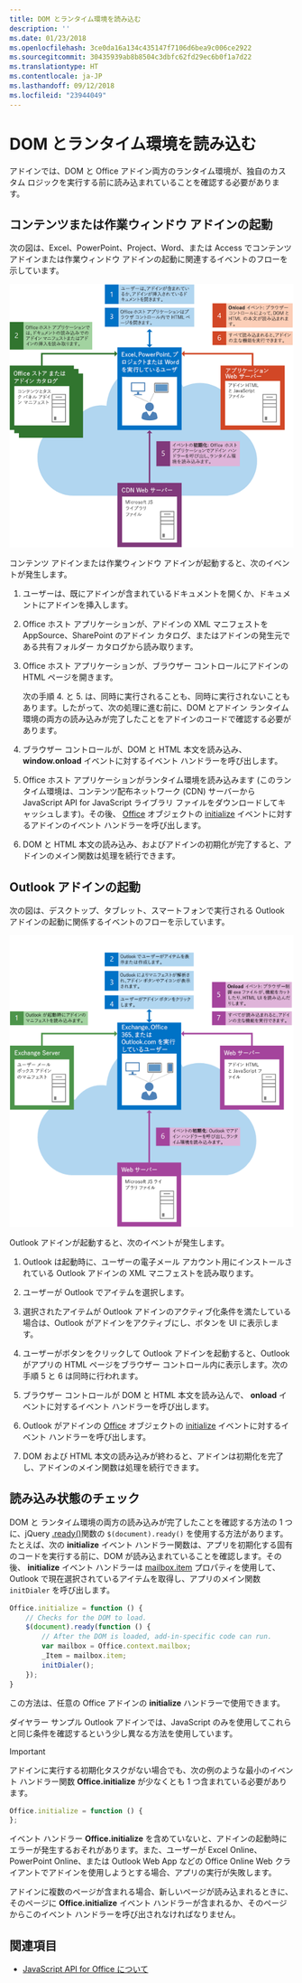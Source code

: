 ```yaml
---
title: DOM とランタイム環境を読み込む
description: ''
ms.date: 01/23/2018
ms.openlocfilehash: 3ce0da16a134c435147f7106d6bea9c006ce2922
ms.sourcegitcommit: 30435939ab8b8504c3dbfc62fd29ec6b0f1a7d22
ms.translationtype: HT
ms.contentlocale: ja-JP
ms.lasthandoff: 09/12/2018
ms.locfileid: "23944049"
---
```

# <a name="loading-the-dom-and-runtime-environment"></a>DOM とランタイム環境を読み込む



アドインでは、DOM と Office アドイン両方のランタイム環境が、独自のカスタム ロジックを実行する前に読み込まれていることを確認する必要があります。 

## <a name="startup-of-a-content-or-task-pane-add-in"></a>コンテンツまたは作業ウィンドウ アドインの起動

次の図は、Excel、PowerPoint、Project、Word、または Access でコンテンツ アドインまたは作業ウィンドウ アドインの起動に関連するイベントのフローを示しています。

![コンテンツ アドインまたは作業ウィンドウ アドイン起動時のイベントのフロー](../images/office15-app-sdk-loading-dom-agave-runtime.png)

コンテンツ アドインまたは作業ウィンドウ アドインが起動すると、次のイベントが発生します。 



1. ユーザーは、既にアドインが含まれているドキュメントを開くか、ドキュメントにアドインを挿入します。
    
2. Office ホスト アプリケーションが、アドインの XML マニフェストを AppSource、SharePoint のアドイン カタログ、またはアドインの発生元である共有フォルダー カタログから読み取ります。
    
3. Office ホスト アプリケーションが、ブラウザー コントロールにアドインの HTML ページを開きます。
    
    次の手順 4. と 5. は、同時に実行されることも、同時に実行されないこともあります。したがって、次の処理に進む前に、DOM とアドイン ランタイム環境の両方の読み込みが完了したことをアドインのコードで確認する必要があります。
    
4. ブラウザー コントロールが、DOM と HTML 本文を読み込み、 **window.onload** イベントに対するイベント ハンドラーを呼び出します。
    
5. Office ホスト アプリケーションがランタイム環境を読み込みます (このランタイム環境は、コンテンツ配布ネットワーク (CDN) サーバーから JavaScript API for JavaScript ライブラリ ファイルをダウンロードしてキャッシュします)。その後、 [Office](https://docs.microsoft.com/javascript/api/office?view=office-js) オブジェクトの [initialize](https://docs.microsoft.com/javascript/api/office?view=office-js) イベントに対するアドインのイベント ハンドラーを呼び出します。
    
6. DOM と HTML 本文の読み込み、およびアドインの初期化が完了すると、アドインのメイン関数は処理を続行できます。
    

## <a name="startup-of-an-outlook-add-in"></a>Outlook アドインの起動



次の図は、デスクトップ、タブレット、スマートフォンで実行される Outlook アドインの起動に関係するイベントのフローを示しています。

![Outlook アドイン起動時のイベントのフロー](../images/outlook15-loading-dom-agave-runtime.png)

Outlook アドインが起動すると、次のイベントが発生します。 



1. Outlook は起動時に、ユーザーの電子メール アカウント用にインストールされている Outlook アドインの XML マニフェストを読み取ります。
    
2. ユーザーが Outlook でアイテムを選択します。
    
3. 選択されたアイテムが Outlook アドインのアクティブ化条件を満たしている場合は、Outlook がアドインをアクティブにし、ボタンを UI に表示します。
    
4. ユーザーがボタンをクリックして Outlook アドインを起動すると、Outlook がアプリの HTML ページをブラウザー コントロール内に表示します。次の手順 5 と 6 は同時に行われます。
    
5. ブラウザー コントロールが DOM と HTML 本文を読み込んで、 **onload** イベントに対するイベント ハンドラーを呼び出します。
    
6. Outlook がアドインの [Office](https://docs.microsoft.com/javascript/api/office?view=office-js) オブジェクトの [initialize](https://docs.microsoft.com/javascript/api/office?view=office-js) イベントに対するイベント ハンドラーを呼び出します。
    
7. DOM および HTML 本文の読み込みが終わると、アドインは初期化を完了し、アドインのメイン関数は処理を続行できます。
    

## <a name="checking-the-load-status"></a>読み込み状態のチェック


DOM と ランタイム環境の両方の読み込みが完了したことを確認する方法の 1 つに、jQuery [.ready()](http://api.jquery.com/ready/)関数の  `$(document).ready()` を使用する方法があります。たとえば、次の **initialize** イベント ハンドラー関数は、アプリを初期化する固有のコードを実行する前に、DOM が読み込まれていることを確認します。その後、 **initialize** イベント ハンドラーは [mailbox.item](https://docs.microsoft.com/javascript/api/outlook/office.mailbox?view=office-js) プロパティを使用して、Outlook で現在選択されているアイテムを取得し、アプリのメイン関数 `initDialer` を呼び出します。


```js
Office.initialize = function () {
    // Checks for the DOM to load.
    $(document).ready(function () {
        // After the DOM is loaded, add-in-specific code can run.
        var mailbox = Office.context.mailbox;
        _Item = mailbox.item;
        initDialer();
    });
}
```

この方法は、任意の Office アドインの  **initialize** ハンドラーで使用できます。

ダイヤラー サンプル Outlook アドインでは、JavaScript のみを使用してこれらと同じ条件を確認するという少し異なる方法を使用しています。 

> [!IMPORTANT]
> アドインに実行する初期化タスクがない場合でも、次の例のような最小のイベント ハンドラー関数 **Office.initialize** が少なくとも 1 つ含まれている必要があります。

```js
Office.initialize = function () {
};
```

イベント ハンドラー  **Office.initialize** を含めていないと、アドインの起動時にエラーが発生するおそれがあります。また、ユーザーが Excel Online、PowerPoint Online、または Outlook Web App などの Office Online Web クライアントでアドインを使用しようとする場合、アプリの実行が失敗します。

アドインに複数のページが含まれる場合、新しいページが読み込まれるときに、そのページに  **Office.initialize** イベント ハンドラーが含まれるか、そのページからこのイベント ハンドラーを呼び出されなければなりません。


## <a name="see-also"></a>関連項目

- [JavaScript API for Office について](understanding-the-javascript-api-for-office.md)
    
